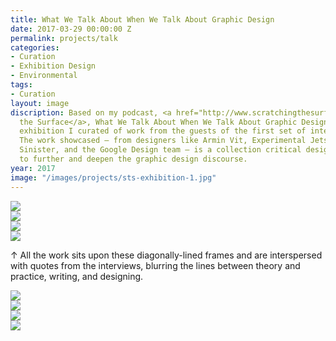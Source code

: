 ```yaml
---
title: What We Talk About When We Talk About Graphic Design
date: 2017-03-29 00:00:00 Z
permalink: projects/talk
categories:
- Curation
- Exhibition Design
- Environmental
tags:
- Curation
layout: image
discription: Based on my podcast, <a href="http://www.scratchingthesurface.fm">Scratching
  the Surface</a>, What We Talk About When We Talk About Graphic Design is a small
  exhibition I curated of work from the guests of the first set of interviews I conducted.
  The work showcased — from designers like Armin Vit, Experimental Jetset, Dexter
  Sinister, and the Google Design team — is a collection critical design that seeks
  to further and deepen the graphic design discourse.
year: 2017
image: "/images/projects/sts-exhibition-1.jpg"
---
```


<img src="/images/projects/sts-exhibition-1.jpg">

<div class="images-left"><img src="/images/projects/sts-exhibition-2.jpg"></div>
<div class="images-right"><img src="/images/projects/sts-exhibition-3.jpg"></div>

<img src="/images/projects/sts-exhibition-4.jpg">
<div class="images-right"><p>&uarr; All the work sits upon these diagonally-lined frames and are interspersed with quotes from the interviews, blurring the lines between theory and practice, writing, and designing.</p></div>
<section class="clear"></section>

<img src="/images/projects/sts-exhibition-5.jpg">

<div class="images-left"><img src="/images/projects/sts-exhibition-6.jpg"></div>
<div class="images-right"><img src="/images/projects/sts-exhibition-7.jpg"></div>


<img src="/images/projects/sts-exhibition-8.jpg">




